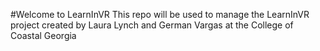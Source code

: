 #Welcome to LearnInVR
This repo will be used to manage the LearnInVR project created by Laura Lynch and German Vargas at the College of Coastal Georgia
